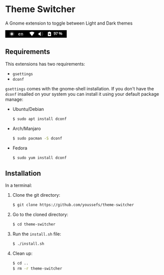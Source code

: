# Theme Switcher
A Gnome extension to toggle between Light and Dark themes

![alt text](media/theme-switcher.png)

## Requirements
This extensions has two requirements:
- `gsettings`
- `dconf`

`gsettings` comes with the gnome-shell installation. If you don't have the `dconf` insalled on your system you can install it using your default package manage:
- Ubuntu/Debian
    ```bash
    $ sudo apt install dconf
    ```
- Arch/Manjaro
    ```bash
    $ sudo pacman -S dconf
    ```
- Fedora
    ```bash
    $ sudo yum install dconf
    ```

## Installation
In a terminal:
1. Clone the git directory:

    ```bash
    $ git clone https://github.com/youssefs/theme-switcher
    ```

2. Go to the cloned directory:

    ```bash
    $ cd theme-switcher
    ```

3. Run the `install.sh` file:

    ```bash
    $ ./install.sh
    ```

4. Clean up:

    ```bash
    $ cd ..
    $ rm -r theme-switcher
    ```


